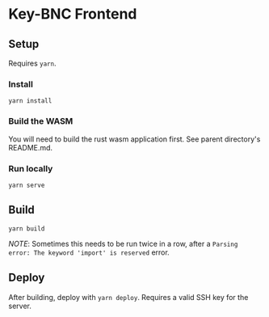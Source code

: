 # Key-BNC Frontend

## Setup

Requires `yarn`.

### Install

```
yarn install
```

### Build the WASM

You will need to build the rust wasm application first. See parent directory's README.md.


### Run locally

```
yarn serve
```

## Build 

```
yarn build
```

*NOTE*: Sometimes this needs to be run twice in a row, after a `Parsing error: The keyword 'import' is reserved` error.

## Deploy

After building, deploy with `yarn deploy`. Requires a valid SSH key for the server.
